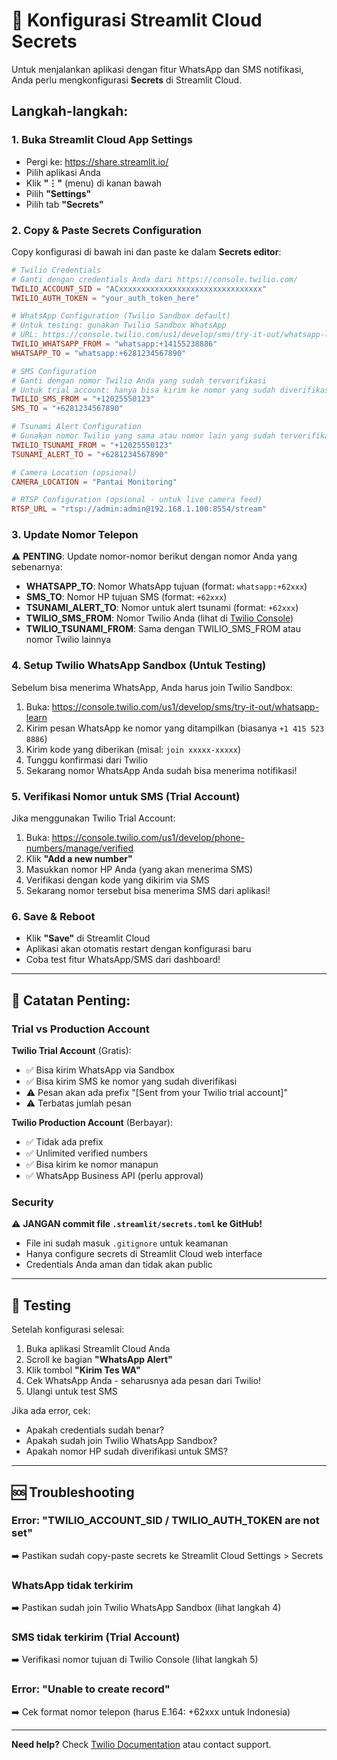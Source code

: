 # 🔐 Konfigurasi Streamlit Cloud Secrets

Untuk menjalankan aplikasi dengan fitur WhatsApp dan SMS notifikasi, Anda perlu mengkonfigurasi **Secrets** di Streamlit Cloud.

## Langkah-langkah:

### 1. Buka Streamlit Cloud App Settings
- Pergi ke: https://share.streamlit.io/
- Pilih aplikasi Anda
- Klik **"⋮"** (menu) di kanan bawah
- Pilih **"Settings"**
- Pilih tab **"Secrets"**

### 2. Copy & Paste Secrets Configuration

Copy konfigurasi di bawah ini dan paste ke dalam **Secrets editor**:

```toml
# Twilio Credentials
# Ganti dengan credentials Anda dari https://console.twilio.com/
TWILIO_ACCOUNT_SID = "ACxxxxxxxxxxxxxxxxxxxxxxxxxxxxxxxx"
TWILIO_AUTH_TOKEN = "your_auth_token_here"

# WhatsApp Configuration (Twilio Sandbox default)
# Untuk testing: gunakan Twilio Sandbox WhatsApp
# URL: https://console.twilio.com/us1/develop/sms/try-it-out/whatsapp-learn
TWILIO_WHATSAPP_FROM = "whatsapp:+14155238886"
WHATSAPP_TO = "whatsapp:+6281234567890"

# SMS Configuration
# Ganti dengan nomor Twilio Anda yang sudah terverifikasi
# Untuk trial account: hanya bisa kirim ke nomor yang sudah diverifikasi
TWILIO_SMS_FROM = "+12025550123"
SMS_TO = "+6281234567890"

# Tsunami Alert Configuration
# Gunakan nomor Twilio yang sama atau nomor lain yang sudah terverifikasi
TWILIO_TSUNAMI_FROM = "+12025550123"
TSUNAMI_ALERT_TO = "+6281234567890"

# Camera Location (opsional)
CAMERA_LOCATION = "Pantai Monitoring"

# RTSP Configuration (opsional - untuk live camera feed)
RTSP_URL = "rtsp://admin:admin@192.168.1.100:8554/stream"
```

### 3. Update Nomor Telepon

⚠️ **PENTING**: Update nomor-nomor berikut dengan nomor Anda yang sebenarnya:

- **WHATSAPP_TO**: Nomor WhatsApp tujuan (format: `whatsapp:+62xxx`)
- **SMS_TO**: Nomor HP tujuan SMS (format: `+62xxx`)
- **TSUNAMI_ALERT_TO**: Nomor untuk alert tsunami (format: `+62xxx`)
- **TWILIO_SMS_FROM**: Nomor Twilio Anda (lihat di [Twilio Console](https://console.twilio.com/))
- **TWILIO_TSUNAMI_FROM**: Sama dengan TWILIO_SMS_FROM atau nomor Twilio lainnya

### 4. Setup Twilio WhatsApp Sandbox (Untuk Testing)

Sebelum bisa menerima WhatsApp, Anda harus join Twilio Sandbox:

1. Buka: https://console.twilio.com/us1/develop/sms/try-it-out/whatsapp-learn
2. Kirim pesan WhatsApp ke nomor yang ditampilkan (biasanya `+1 415 523 8886`)
3. Kirim kode yang diberikan (misal: `join xxxxx-xxxxx`)
4. Tunggu konfirmasi dari Twilio
5. Sekarang nomor WhatsApp Anda sudah bisa menerima notifikasi!

### 5. Verifikasi Nomor untuk SMS (Trial Account)

Jika menggunakan Twilio Trial Account:

1. Buka: https://console.twilio.com/us1/develop/phone-numbers/manage/verified
2. Klik **"Add a new number"**
3. Masukkan nomor HP Anda (yang akan menerima SMS)
4. Verifikasi dengan kode yang dikirim via SMS
5. Sekarang nomor tersebut bisa menerima SMS dari aplikasi!

### 6. Save & Reboot

- Klik **"Save"** di Streamlit Cloud
- Aplikasi akan otomatis restart dengan konfigurasi baru
- Coba test fitur WhatsApp/SMS dari dashboard!

---

## 📝 Catatan Penting:

### Trial vs Production Account

**Twilio Trial Account** (Gratis):
- ✅ Bisa kirim WhatsApp via Sandbox
- ✅ Bisa kirim SMS ke nomor yang sudah diverifikasi
- ⚠️ Pesan akan ada prefix "[Sent from your Twilio trial account]"
- ⚠️ Terbatas jumlah pesan

**Twilio Production Account** (Berbayar):
- ✅ Tidak ada prefix
- ✅ Unlimited verified numbers
- ✅ Bisa kirim ke nomor manapun
- ✅ WhatsApp Business API (perlu approval)

### Security

⚠️ **JANGAN commit file `.streamlit/secrets.toml` ke GitHub!**
- File ini sudah masuk `.gitignore` untuk keamanan
- Hanya configure secrets di Streamlit Cloud web interface
- Credentials Anda aman dan tidak akan public

---

## 🧪 Testing

Setelah konfigurasi selesai:

1. Buka aplikasi Streamlit Cloud Anda
2. Scroll ke bagian **"WhatsApp Alert"**
3. Klik tombol **"Kirim Tes WA"**
4. Cek WhatsApp Anda - seharusnya ada pesan dari Twilio!
5. Ulangi untuk test SMS

Jika ada error, cek:
- Apakah credentials sudah benar?
- Apakah sudah join Twilio WhatsApp Sandbox?
- Apakah nomor HP sudah diverifikasi untuk SMS?

---

## 🆘 Troubleshooting

### Error: "TWILIO_ACCOUNT_SID / TWILIO_AUTH_TOKEN are not set"
➡️ Pastikan sudah copy-paste secrets ke Streamlit Cloud Settings > Secrets

### WhatsApp tidak terkirim
➡️ Pastikan sudah join Twilio WhatsApp Sandbox (lihat langkah 4)

### SMS tidak terkirim (Trial Account)
➡️ Verifikasi nomor tujuan di Twilio Console (lihat langkah 5)

### Error: "Unable to create record"
➡️ Cek format nomor telepon (harus E.164: +62xxx untuk Indonesia)

---

**Need help?** Check [Twilio Documentation](https://www.twilio.com/docs) atau contact support.


